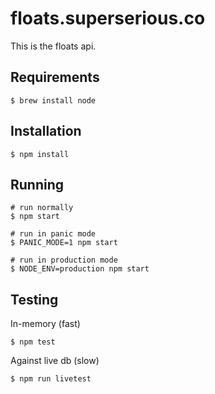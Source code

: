 # floats.superserious.co

This is the floats api.

## Requirements

    $ brew install node

## Installation

    $ npm install

## Running
    # run normally
    $ npm start

    # run in panic mode
    $ PANIC_MODE=1 npm start

    # run in production mode
    $ NODE_ENV=production npm start

## Testing

In-memory (fast)

    $ npm test

Against live db (slow)

    $ npm run livetest
